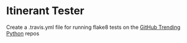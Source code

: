 # Itinerant Tester

Create a .travis.yml file for running flake8 tests on the [GitHub Trending Python](https://github.com/trending?l=python) repos

